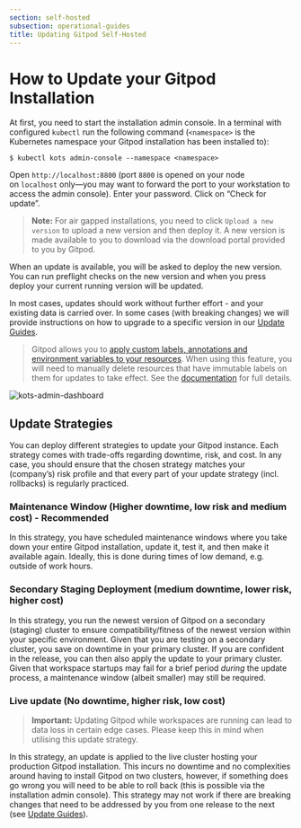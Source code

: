 ```yaml
---
section: self-hosted
subsection: operational-guides
title: Updating Gitpod Self-Hosted
---
```


<script context="module">
  export const prerender = true;
</script>

# How to Update your Gitpod Installation

At first, you need to start the installation admin console. In a terminal with configured `kubectl` run the following command (`<namespace>` is the Kubernetes namespace your Gitpod installation has been installed to):

```shell
$ kubectl kots admin-console --namespace <namespace>
```

Open `http://localhost:8800` (port `8800` is opened on your node on `localhost` only—you may want to forward the port to your workstation to access the admin console). Enter your password. Click on “Check for update”.

> **Note:** For air gapped installations, you need to click `Upload a new version` to upload a new version and then deploy it. A new version is made available to you to download via the download portal provided to you by Gitpod.

When an update is available, you will be asked to deploy the new version. You can run preflight checks on the new version and when you press deploy your current running version will be updated.

In most cases, updates should work without further effort - and your existing data is carried over. In some cases (with breaking changes) we will provide instructions on how to upgrade to a specific version in our [Update Guides](./upgrade-guides).

> Gitpod allows you to [apply custom labels, annotations and environment variables to your resources](./advanced/customization). When using this feature, you will need to manually delete resources that have immutable labels on them for updates to take effect. See the [documentation](./advanced/customization#limitations) for full details.

![kots-admin-dashboard](/images/docs/self-hosted/kots-admin-dashboard.png)

## Update Strategies

You can deploy different strategies to update your Gitpod instance. Each strategy comes with trade-offs regarding downtime, risk, and cost. In any case, you should ensure that the chosen strategy matches your (company’s) risk profile and that every part of your update strategy (incl. rollbacks) is regularly practiced.

### Maintenance Window (Higher downtime, low risk and medium cost) - Recommended

In this strategy, you have scheduled maintenance windows where you take down your entire Gitpod installation, update it, test it, and then make it available again. Ideally, this is done during times of low demand, e.g. outside of work hours.

### Secondary Staging Deployment (medium downtime, lower risk, higher cost)

In this strategy, you run the newest version of Gitpod on a secondary (staging) cluster to ensure compatibility/fitness of the newest version within your specific environment. Given that you are testing on a secondary cluster, you save on downtime in your primary cluster. If you are confident in the release, you can then also apply the update to your primary cluster. Given that workspace startups may fail for a brief period _during_ the update process, a maintenance window (albeit smaller) may still be required.

### Live update (No downtime, higher risk, low cost)

> **Important:** Updating Gitpod while workspaces are running can lead to data loss in certain edge cases. Please keep this in mind when utilising this update strategy.

In this strategy, an update is applied to the live cluster hosting your production Gitpod installation. This incurs no downtime and no complexities around having to install Gitpod on two clusters, however, if something does go wrong you will need to be able to roll back (this is possible via the installation admin console). This strategy may not work if there are breaking changes that need to be addressed by you from one release to the next (see [Update Guides](./upgrade-guides)).
